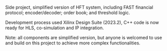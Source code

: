 Side project, simplified version of HFT system, including FAST financial protocol; encoder/decoder; order book; and threshold logic.

Development process used Xilinx Design Suite (2023.2), C++ code is now ready for HLS, co-simulation and IP integration.

Note: all components are simplified version, but anyone is welcomed to use and build on this project to achieve more complex functionalities.

